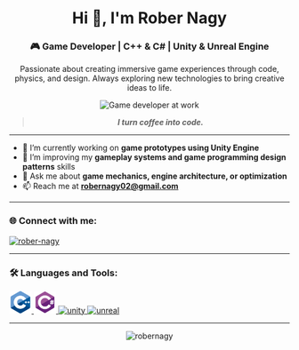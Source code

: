 <h1 align="center">Hi 👋, I'm Rober Nagy</h1>
<h3 align="center">🎮 Game Developer | C++ & C# | Unity & Unreal Engine</h3>

<p align="center">
  Passionate about creating immersive game experiences through code, physics, and design.  
  Always exploring new technologies to bring creative ideas to life.
</p>

<p align="center">
  <img src="https://media1.giphy.com/media/v1.Y2lkPTc5MGI3NjExZjZ6MWxmcjV2N3pjdm9qeTVodXo3YTl0ZnM3cWF0NmtneTFqZ3M5dyZlcD12MV9pbnRlcm5hbF9naWZfYnlfaWQmY3Q9Zw/Qa4KtB03ixJrmHw7Ti/giphy.gif" width="400" alt="Game developer at work"/>
</p>

> <p align="center"><em><strong>I turn coffee into code.</strong></em></p>



---

- 🔭 I’m currently working on **game prototypes using Unity Engine**
- 🌱 I’m improving my **gameplay systems and game programming design patterns** skills  
- 💬 Ask me about **game mechanics, engine architecture, or optimization**
- 📫 Reach me at **robernagy02@gmail.com**

---

<h3 align="left">🌐 Connect with me:</h3>
<p align="left">
  <a href="https://linkedin.com/in/rober-nagy" target="blank">
    <img align="center" src="https://raw.githubusercontent.com/rahuldkjain/github-profile-readme-generator/master/src/images/icons/Social/linked-in-alt.svg" alt="rober-nagy" height="30" width="40" />
  </a>
</p>

---

<h3 align="left">🛠️ Languages and Tools:</h3>
<p align="left">
  <a href="https://www.w3schools.com/cpp/" target="_blank" rel="noreferrer"> 
    <img src="https://raw.githubusercontent.com/devicons/devicon/master/icons/cplusplus/cplusplus-original.svg" alt="cplusplus" width="40" height="40"/> 
  </a> 
  <a href="https://www.w3schools.com/cs/" target="_blank" rel="noreferrer"> 
    <img src="https://raw.githubusercontent.com/devicons/devicon/master/icons/csharp/csharp-original.svg" alt="csharp" width="40" height="40"/> 
  </a> 
  <a href="https://unity.com/" target="_blank" rel="noreferrer"> 
    <img src="https://www.vectorlogo.zone/logos/unity3d/unity3d-icon.svg" alt="unity" width="40" height="40"/> 
  </a> 
  <a href="https://unrealengine.com/" target="_blank" rel="noreferrer"> 
    <img src="https://raw.githubusercontent.com/kenangundogan/fontisto/036b7eca71aab1bef8e6a0518f7329f13ed62f6b/icons/svg/brand/unreal-engine.svg" alt="unreal" width="40" height="40"/> 
  </a> 
</p>

---

<p align="center">
  <img src="https://github-readme-stats.vercel.app/api/top-langs?username=robernagy&show_icons=true&locale=en&layout=compact" alt="robernagy" />
</p>
